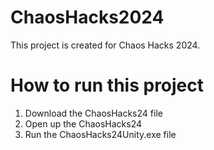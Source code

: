# ChaosHacks2024
This project is created for Chaos Hacks 2024.

# How to run this project
1. Download the ChaosHacks24 file
2. Open up the ChaosHacks24
3. Run the ChaosHacks24Unity.exe file
